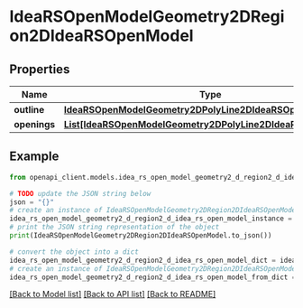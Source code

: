 # IdeaRSOpenModelGeometry2DRegion2DIdeaRSOpenModel


## Properties

Name | Type | Description | Notes
------------ | ------------- | ------------- | -------------
**outline** | [**IdeaRSOpenModelGeometry2DPolyLine2DIdeaRSOpenModel**](IdeaRSOpenModelGeometry2DPolyLine2DIdeaRSOpenModel.md) |  | [optional] 
**openings** | [**List[IdeaRSOpenModelGeometry2DPolyLine2DIdeaRSOpenModel]**](IdeaRSOpenModelGeometry2DPolyLine2DIdeaRSOpenModel.md) |  | [optional] 

## Example

```python
from openapi_client.models.idea_rs_open_model_geometry2_d_region2_d_idea_rs_open_model import IdeaRSOpenModelGeometry2DRegion2DIdeaRSOpenModel

# TODO update the JSON string below
json = "{}"
# create an instance of IdeaRSOpenModelGeometry2DRegion2DIdeaRSOpenModel from a JSON string
idea_rs_open_model_geometry2_d_region2_d_idea_rs_open_model_instance = IdeaRSOpenModelGeometry2DRegion2DIdeaRSOpenModel.from_json(json)
# print the JSON string representation of the object
print(IdeaRSOpenModelGeometry2DRegion2DIdeaRSOpenModel.to_json())

# convert the object into a dict
idea_rs_open_model_geometry2_d_region2_d_idea_rs_open_model_dict = idea_rs_open_model_geometry2_d_region2_d_idea_rs_open_model_instance.to_dict()
# create an instance of IdeaRSOpenModelGeometry2DRegion2DIdeaRSOpenModel from a dict
idea_rs_open_model_geometry2_d_region2_d_idea_rs_open_model_from_dict = IdeaRSOpenModelGeometry2DRegion2DIdeaRSOpenModel.from_dict(idea_rs_open_model_geometry2_d_region2_d_idea_rs_open_model_dict)
```
[[Back to Model list]](../README.md#documentation-for-models) [[Back to API list]](../README.md#documentation-for-api-endpoints) [[Back to README]](../README.md)


